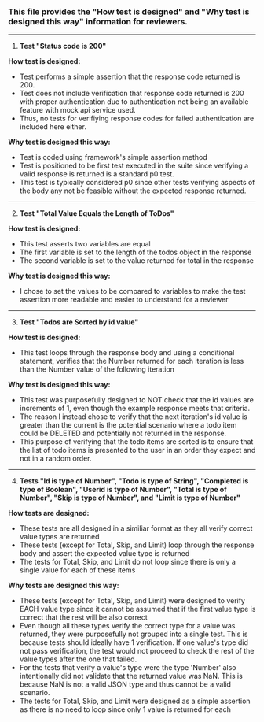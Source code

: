 ### This file provides the "How test is designed" and "Why test is designed this way" information for reviewers.
---

1. **Test "Status code is 200"**

**How test is designed:**
- Test performs a simple assertion that the response code returned is 200.
- Test does not include verification that response code returned is 200 with proper authentication due to authentication not being an available feature with mock api service used.
- Thus, no tests for verifiying response codes for failed authentication are included here either.

**Why test is designed this way:**
- Test is coded using framework's simple assertion method
- Test is positioned to be first test executed in the suite since verifying a valid response is returned is a standard p0 test.
- This test is typically considered p0 since other tests verifying aspects of the body any not be feasible without the expected response returned.

---
2. **Test "Total Value Equals the Length of ToDos"**

**How test is designed:**
- This test asserts two variables are equal
- The first variable is set to the length of the todos object in the response
- The second variable is set to the value returned for total in the response

**Why test is designed this way:**
- I chose to set the values to be compared to variables to make the test assertion more readable and easier to understand for a reviewer

---

3. **Test "Todos are Sorted by id value"**

**How test is designed:**
- This test loops through the response body and using a conditional statement, verifies that the Number returned for each iteration is less than the Number value of the following iteration

**Why test is designed this way:**
- This test was purposefully designed to NOT check that the id values are increments of 1, even though the example response meets that criteria.
- The reason I instead chose to verify that the next iteration's id value is greater than the current is the potential scenario where a todo item could be DELETED and potentially not returned in the response.
- This purpose of verifying that the todo items are sorted is to ensure that the list of todo items is presented to the user in an order they expect and not in a random order.

---

4. **Tests "Id is type of Number", "Todo is type of String", "Completed is type of Boolean", "Userid is type of Number", "Total is type of Number", "Skip is type of Number", and "Limit is type of Number"**

**How tests are designed:**
- These tests are all designed in a similiar format as they all verify correct value types are returned
- These tests (except for Total, Skip, and Limit) loop through the response body and assert the expected value type is returned
- The tests for Total, Skip, and Limit do not loop since there is only a single value for each of these items

**Why tests are designed this way:**
- These tests (except for Total, Skip, and Limit) were designed to verify EACH value type since it cannot be assumed that if the first value type is correct that the rest will be also correct
- Even though all these types verify the correct type for a value was returned, they were purposefully not grouped into a single test.  This is because tests should ideally have 1 verification.  If one value's type did not pass verification, the test would not proceed to check the rest of the value types after the one that failed.
- For the tests that verify a value's type were the type 'Number' also intentionally did not validate that the returned value was NaN.  This is because NaN is not a valid JSON type and thus cannot be a valid scenario.
- The tests for Total, Skip, and Limit were designed as a simple assertion as there is no need to loop since only 1 value is returned for each
